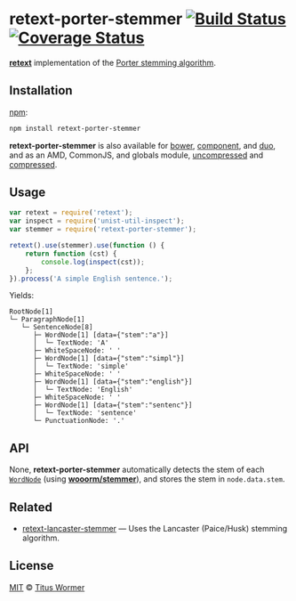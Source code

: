 # retext-porter-stemmer [![Build Status](https://img.shields.io/travis/wooorm/retext-porter-stemmer.svg)](https://travis-ci.org/wooorm/retext-porter-stemmer) [![Coverage Status](https://img.shields.io/codecov/c/github/wooorm/retext-porter-stemmer.svg)](https://codecov.io/github/wooorm/retext-porter-stemmer)

[**retext**](https://github.com/wooorm/retext) implementation of the [Porter stemming algorithm](http://tartarus.org/martin/PorterStemmer/).

## Installation

[npm](https://docs.npmjs.com/cli/install):

```bash
npm install retext-porter-stemmer
```

**retext-porter-stemmer** is also available for [bower](http://bower.io/#install-packages),
[component](https://github.com/componentjs/component), and
[duo](http://duojs.org/#getting-started), and as an AMD, CommonJS, and globals
module, [uncompressed](retext-porter-stemmer.js) and
[compressed](retext-porter-stemmer.min.js).

## Usage

```js
var retext = require('retext');
var inspect = require('unist-util-inspect');
var stemmer = require('retext-porter-stemmer');

retext().use(stemmer).use(function () {
    return function (cst) {
        console.log(inspect(cst));
    };
}).process('A simple English sentence.');
```

Yields:

```text
RootNode[1]
└─ ParagraphNode[1]
   └─ SentenceNode[8]
      ├─ WordNode[1] [data={"stem":"a"}]
      │  └─ TextNode: 'A'
      ├─ WhiteSpaceNode: ' '
      ├─ WordNode[1] [data={"stem":"simpl"}]
      │  └─ TextNode: 'simple'
      ├─ WhiteSpaceNode: ' '
      ├─ WordNode[1] [data={"stem":"english"}]
      │  └─ TextNode: 'English'
      ├─ WhiteSpaceNode: ' '
      ├─ WordNode[1] [data={"stem":"sentenc"}]
      │  └─ TextNode: 'sentence'
      └─ PunctuationNode: '.'
```

## API

None, **retext-porter-stemmer** automatically detects the stem of each
[`WordNode`](https://github.com/wooorm/nlcst#wordnode) (using
[**wooorm/stemmer**](https://github.com/wooorm/stemmer)), and stores the stem
in `node.data.stem`.

## Related

*   [retext-lancaster-stemmer](https://github.com/wooorm/retext-lancaster-stemmer)
    — Uses the Lancaster (Paice/Husk) stemming algorithm.

## License

[MIT](LICENSE) © [Titus Wormer](http://wooorm.com)
